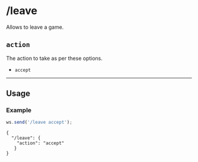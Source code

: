 # /leave

Allows to leave a game.

## `action`

The action to take as per these options.

- `accept`

---

## Usage

### Example

```js
ws.send('/leave accept');
```

```text
{
  "/leave": {
    "action": "accept"
   }
}
```
